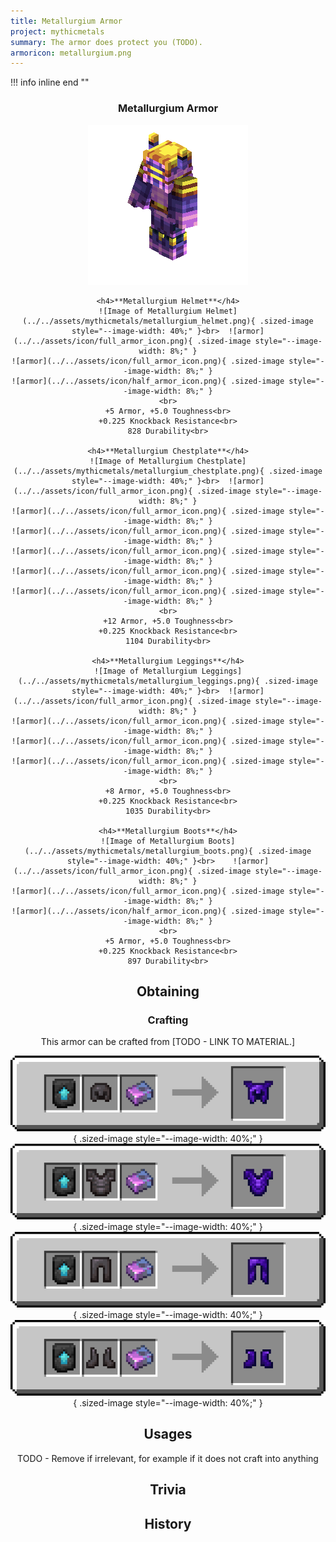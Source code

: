 ```yaml
---
title: Metallurgium Armor
project: mythicmetals
summary: The armor does protect you (TODO).
armoricon: metallurgium.png
---
```


!!! info inline end ""
    <center class=tooltip>
    <h3>**Metallurgium Armor**</h3>
    ![WRITE ALT TEXT HERE](../../assets/armor-models/256/metallurgium.png)<br>

	<h4>**Metallurgium Helmet**</h4>
	![Image of Metallurgium Helmet](../../assets/mythicmetals/metallurgium_helmet.png){ .sized-image style="--image-width: 40%;" }<br>	![armor](../../assets/icon/full_armor_icon.png){ .sized-image style="--image-width: 8%;" }
	![armor](../../assets/icon/full_armor_icon.png){ .sized-image style="--image-width: 8%;" }
	![armor](../../assets/icon/half_armor_icon.png){ .sized-image style="--image-width: 8%;" }
	<br>
	+5 Armor, +5.0 Toughness<br>
	+0.225 Knockback Resistance<br>
	828 Durability<br>

	<h4>**Metallurgium Chestplate**</h4>
	![Image of Metallurgium Chestplate](../../assets/mythicmetals/metallurgium_chestplate.png){ .sized-image style="--image-width: 40%;" }<br>	![armor](../../assets/icon/full_armor_icon.png){ .sized-image style="--image-width: 8%;" }
	![armor](../../assets/icon/full_armor_icon.png){ .sized-image style="--image-width: 8%;" }
	![armor](../../assets/icon/full_armor_icon.png){ .sized-image style="--image-width: 8%;" }
	![armor](../../assets/icon/full_armor_icon.png){ .sized-image style="--image-width: 8%;" }
	![armor](../../assets/icon/full_armor_icon.png){ .sized-image style="--image-width: 8%;" }
	![armor](../../assets/icon/full_armor_icon.png){ .sized-image style="--image-width: 8%;" }
	<br>
	+12 Armor, +5.0 Toughness<br>
	+0.225 Knockback Resistance<br>
	1104 Durability<br>

	<h4>**Metallurgium Leggings**</h4>
	![Image of Metallurgium Leggings](../../assets/mythicmetals/metallurgium_leggings.png){ .sized-image style="--image-width: 40%;" }<br>	![armor](../../assets/icon/full_armor_icon.png){ .sized-image style="--image-width: 8%;" }
	![armor](../../assets/icon/full_armor_icon.png){ .sized-image style="--image-width: 8%;" }
	![armor](../../assets/icon/full_armor_icon.png){ .sized-image style="--image-width: 8%;" }
	![armor](../../assets/icon/full_armor_icon.png){ .sized-image style="--image-width: 8%;" }
	<br>
	+8 Armor, +5.0 Toughness<br>
	+0.225 Knockback Resistance<br>
	1035 Durability<br>

	<h4>**Metallurgium Boots**</h4>
	![Image of Metallurgium Boots](../../assets/mythicmetals/metallurgium_boots.png){ .sized-image style="--image-width: 40%;" }<br>	![armor](../../assets/icon/full_armor_icon.png){ .sized-image style="--image-width: 8%;" }
	![armor](../../assets/icon/full_armor_icon.png){ .sized-image style="--image-width: 8%;" }
	![armor](../../assets/icon/half_armor_icon.png){ .sized-image style="--image-width: 8%;" }
	<br>
	+5 Armor, +5.0 Toughness<br>
	+0.225 Knockback Resistance<br>
	897 Durability<br>


## Obtaining

### Crafting

This armor can be crafted from [TODO - LINK TO MATERIAL.]

![Image of the recipe for Metallurgium Helmet](../../assets/mythicmetals/recipes/armor/metallurgium_helmet.png){ .sized-image style="--image-width: 40%;" }
![Image of the recipe for Metallurgium Chestplate](../../assets/mythicmetals/recipes/armor/metallurgium_chestplate.png){ .sized-image style="--image-width: 40%;" }
![Image of the recipe for Metallurgium Leggings](../../assets/mythicmetals/recipes/armor/metallurgium_leggings.png){ .sized-image style="--image-width: 40%;" }
![Image of the recipe for Metallurgium Boots](../../assets/mythicmetals/recipes/armor/metallurgium_boots.png){ .sized-image style="--image-width: 40%;" }

## Usages

TODO - Remove if irrelevant, for example if it does not craft into anything

## Trivia

## History

